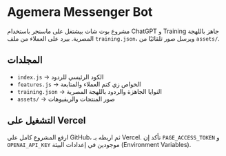 # Agemera Messenger Bot

مشروع بوت شات بيشتغل على ماسنجر باستخدام ChatGPT و Training جاهز باللهجة المصرية.
بيرد على العملاء من ملف `training.json`، ويرسل صور تلقائيًا من `assets/`.

## المجلدات
- `index.js` → الكود الرئيسي للردود
- `features.js` → الخواص زي كتم العملاء والمتابعة
- `training.json` → النوايا الجاهزة والردود باللهجة المصرية
- `assets/` → صور المنتجات والريفيوهات

## التشغيل على Vercel
ارفع المشروع كامل على GitHub، ثم اربطه بـ Vercel.
تأكد إن `PAGE_ACCESS_TOKEN` و `OPENAI_API_KEY` موجودين في إعدادات البيئة (Environment Variables).
